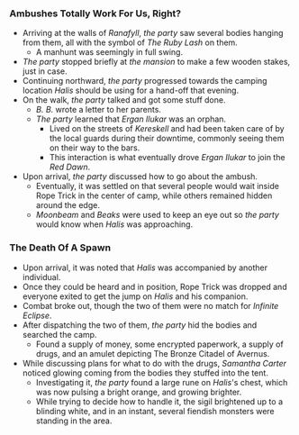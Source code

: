 ### Ambushes Totally Work For Us, Right?

* Arriving at the walls of *Ranafyll*, *the party* saw several bodies hanging from them, all with the symbol of *The Ruby Lash* on them.
  * A manhunt was seemingly in full swing.
* *The party* stopped briefly at *the mansion* to make a few wooden stakes, just in case.
* Continuing northward, *the party* progressed towards the camping location *Halis* should be using for a hand-off that evening.
* On the walk, *the party* talked and got some stuff done.
  * *B. B.* wrote a letter to her parents.
  * *The party* learned that *Ergan Ilukar* was an orphan.
    * Lived on the streets of *Kereskell* and had been taken care of by the local guards during their downtime, commonly seeing them on their way to the bars.
    * This interaction is what eventually drove *Ergan Ilukar* to join the *Red Dawn*.
* Upon arrival, *the party* discussed how to go about the ambush.
  * Eventually, it was settled on that several people would wait inside Rope Trick in the center of camp, while others remained hidden around the edge.
  * *Moonbeam* and *Beaks* were used to keep an eye out so *the party* would know when *Halis* was approaching.

### The Death Of A Spawn

* Upon arrival, it was noted that *Halis* was accompanied by another individual.
* Once they could be heard and in position, Rope Trick was dropped and everyone exited to get the jump on *Halis* and his companion.
* Combat broke out, though the two of them were no match for *Infinite Eclipse*.
* After dispatching the two of them, *the party* hid the bodies and searched the camp.
  * Found a supply of money, some encrypted paperwork, a supply of drugs, and an amulet depicting The Bronze Citadel of Avernus.
* While discussing plans for what to do with the drugs, *Samantha Carter* noticed glowing coming from the bodies they stuffed into the tent.
  * Investigating it, *the party* found a large rune on *Halis*'s chest, which was now pulsing a bright orange, and growing brighter.
  * While trying to decide how to handle it, the sigil brightened up to a blinding white, and in an instant, several fiendish monsters were standing in the area.
